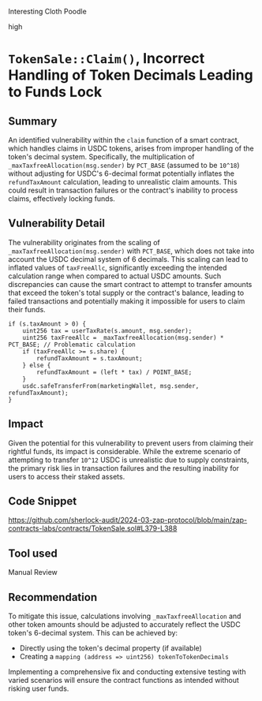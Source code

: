 Interesting Cloth Poodle

high

# `TokenSale::Claim()`, Incorrect Handling of Token Decimals Leading to Funds Lock

## Summary

An identified vulnerability within the `claim` function of a smart contract, which handles claims in USDC tokens, arises from improper handling of the token's decimal system. Specifically, the multiplication of `_maxTaxfreeAllocation(msg.sender)` by `PCT_BASE` (assumed to be `10^18`) without adjusting for USDC's 6-decimal format potentially inflates the `refundTaxAmount` calculation, leading to unrealistic claim amounts. This could result in transaction failures or the contract's inability to process claims, effectively locking funds.

## Vulnerability Detail

The vulnerability originates from the scaling of `_maxTaxfreeAllocation(msg.sender)` with `PCT_BASE`, which does not take into account the USDC decimal system of 6 decimals. This scaling can lead to inflated values of `taxFreeAllc`, significantly exceeding the intended calculation range when compared to actual USDC amounts. Such discrepancies can cause the smart contract to attempt to transfer amounts that exceed the token's total supply or the contract's balance, leading to failed transactions and potentially making it impossible for users to claim their funds.

```solidity
if (s.taxAmount > 0) {
    uint256 tax = userTaxRate(s.amount, msg.sender);
    uint256 taxFreeAllc = _maxTaxfreeAllocation(msg.sender) * PCT_BASE; // Problematic calculation
    if (taxFreeAllc >= s.share) {
        refundTaxAmount = s.taxAmount;
    } else {
        refundTaxAmount = (left * tax) / POINT_BASE;
    }
    usdc.safeTransferFrom(marketingWallet, msg.sender, refundTaxAmount);
}

```

## Impact

Given the potential for this vulnerability to prevent users from claiming their rightful funds, its impact is considerable. While the extreme scenario of attempting to transfer `10^12` USDC is unrealistic due to supply constraints, the primary risk lies in transaction failures and the resulting inability for users to access their staked assets. 

## Code Snippet

https://github.com/sherlock-audit/2024-03-zap-protocol/blob/main/zap-contracts-labs/contracts/TokenSale.sol#L379-L388

## Tool used

Manual Review

## Recommendation

To mitigate this issue, calculations involving `_maxTaxfreeAllocation` and other token amounts should be adjusted to accurately reflect the USDC token's 6-decimal system. This can be achieved by:

- Directly using the token's decimal property (if available) 
- Creating a  `mapping (address => uint256) tokenToTokenDecimals`

Implementing a comprehensive fix and conducting extensive testing with varied scenarios will ensure the contract functions as intended without risking user funds.
